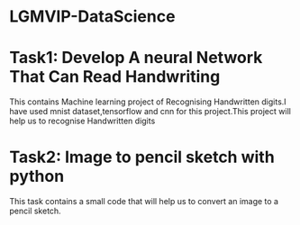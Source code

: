 # LGMVIP-DataScience
# Task1: Develop A neural Network That Can Read Handwriting
This contains Machine learning project of Recognising Handwritten digits.I have used mnist dataset,tensorflow and cnn for this project.This project will help us to recognise Handwritten digits
# Task2: Image to pencil sketch with python
This task contains a small code that will help us to convert an image to a pencil sketch.
